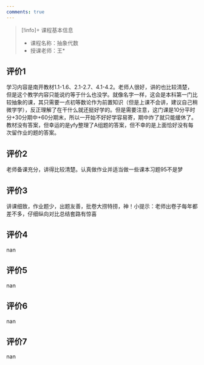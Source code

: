 ```yaml
---
comments: true
---
```


>[!info]+ 课程基本信息
>
> - 课程名称：抽象代数
> - 授课老师：王*

## 评价1

学习内容是南开教材1.1-1.6、2.1-2.7、4.1-4.2。老师人很好，讲的也比较清楚，但是这个教学内容只能说约等于什么也没学。就像名字一样，这会是本科第一门比较抽象的课，其只需要一点初等数论作为前置知识（但是上课不会讲，建议自己稍微学学），反正理解了在干什么就还挺好学的。但是需要注意，这门课是10分平时分+30分期中+60分期末，所以一开始不好好学容易寄，期中炸了就只能缓休了。教材没有答案，但幸运的是yfy整理了A组题的答案，但不幸的是上面恰好没有每次留作业的题的答案。
## 评价2

老师备课充分，讲得比较清楚。认真做作业并适当做一些课本习题95不是梦
## 评价3

讲课细致，作业题少，出题友善，批卷大捞特捞，神！小提示：老师出卷子每年都差不多，仔细纵向对比总结套路有惊喜
## 评价4

nan
## 评价5

nan
## 评价6

nan
## 评价7

nan
